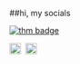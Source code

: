 ##hi, my socials

<p align="left">
  <a href="https://tryhackme.com/p/taww" target="_blank">
    <img src="https://tryhackme-badges.s3.amazonaws.com/taww.png"alt="thm badge"/></a>
</p>

  <a href="https://discord.com/users/428575537917722625" target="_blank">
    <img src="https://github.com/user-attachments/assets/32fb9caa-21c3-4ddb-9a9b-0ea52c56ed36" width="20" alt="discord"/></a>&nbsp
  
  <a href="https://steamcommunity.com/id/tyu/" target="_blank">
    <img src="https://github.com/user-attachments/assets/cdfc895f-9366-47f3-b5a3-b6a2e8fa0b50" width="20" alt="steam"/></a>

